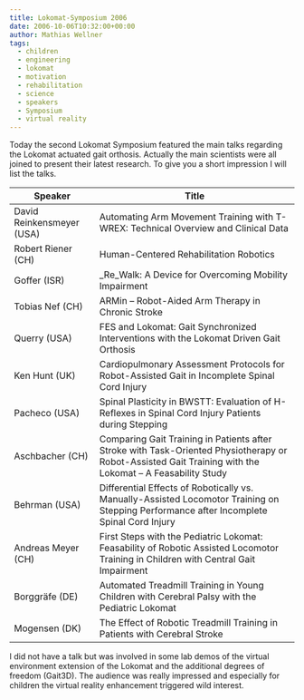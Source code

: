 ```yaml
---
title: Lokomat-Symposium 2006
date: 2006-10-06T10:32:00+00:00
author: Mathias Wellner
tags:
  - children
  - engineering
  - lokomat
  - motivation
  - rehabilitation
  - science
  - speakers
  - Symposium
  - virtual reality
---
```

Today the second Lokomat Symposium featured the main talks regarding the Lokomat actuated gait orthosis. Actually the main scientists were all joined to present their latest research. To give you a short impression I will list the talks.

| Speaker                   | Title                                                                                                                                                          |
| ------------------------- | -------------------------------------------------------------------------------------------------------------------------------------------------------------- |
| David Reinkensmeyer (USA) | Automating Arm Movement Training with T-WREX: Technical Overview and Clinical Data                                                                             |
| Robert Riener (CH)        | Human-Centered Rehabilitation Robotics                                                                                                                         |
| Goffer (ISR)              | _Re_Walk: A Device for Overcoming Mobility Impairment                                                                                                          |
| Tobias Nef (CH)           | ARMin &#8211; Robot-Aided Arm Therapy in Chronic Stroke                                                                                                        |
| Querry (USA)              | FES and Lokomat: Gait Synchronized Interventions with the Lokomat Driven Gait Orthosis                                                                         |
| Ken Hunt (UK)             | Cardiopulmonary Assessment Protocols for Robot-Assisted Gait in Incomplete Spinal Cord Injury                                                                  |
| Pacheco (USA)             | Spinal Plasticity in BWSTT: Evaluation of H-Reflexes in Spinal Cord Injury Patients during Stepping                                                            |
| Aschbacher (CH)           | Comparing Gait Training in Patients after Stroke with Task-Oriented Physiotherapy or Robot-Assisted Gait Training with the Lokomat &#8211; A Feasability Study |
| Behrman (USA)             | Differential Effects of Robotically vs. Manually-Assisted Locomotor Training on Stepping Performance after Incomplete Spinal Cord Injury                       |
| Andreas Meyer (CH)        | First Steps with the Pediatric Lokomat: Feasability of Robotic Assisted Locomotor Training in Children with Central Gait Impairment                            |
| Borggräfe (DE)            | Automated Treadmill Training in Young Children with Cerebral Palsy with the Pediatric Lokomat                                                                  |
| Mogensen (DK)             | The Effect of Robotic Treadmill Training in Patients with Cerebral Stroke                                                                                      |

I did not have a talk but was involved in some lab demos of the virtual environment extension of the Lokomat and the additional degrees of freedom (Gait3D). The audience was really impressed and especially for children the virtual reality enhancement triggered wild interest.